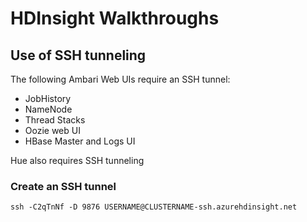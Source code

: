 # HDInsight Walkthroughs

## Use of SSH tunneling

The following Ambari Web UIs require an SSH tunnel:
- JobHistory
- NameNode
- Thread Stacks
- Oozie web UI
- HBase Master and Logs UI

Hue also requires SSH tunneling

### Create an SSH tunnel
```
ssh -C2qTnNf -D 9876 USERNAME@CLUSTERNAME-ssh.azurehdinsight.net
```


